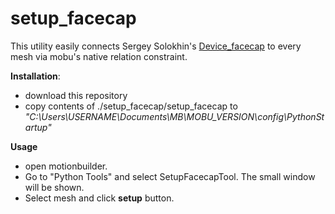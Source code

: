 # setup_facecap

This utility easily connects Sergey Solokhin's
[Device_facecap](https://github.com/Neill3d/OpenMoBu/tree/master/Src/Projects/device_faceCap)
to every mesh via mobu's native relation constraint.

**Installation**:
- download this repository
- copy contents of ./setup_facecap/setup_facecap to *"C:\Users\USERNAME\Documents\MB\MOBU_VERSION\config\PythonStartup"*

**Usage**
- open motionbuilder.
- Go to "Python Tools" and select SetupFacecapTool. The small window will be shown.
- Select mesh and click **setup** button.
